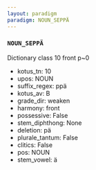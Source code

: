 ```yaml
---
layout: paradigm
paradigm: NOUN_SEPPÄ
---
```

### ` NOUN_SEPPÄ `

Dictionary class 10 front p~0
* kotus_tn: 10
* upos: NOUN
* suffix_regex: ppä
* kotus_av: B
* grade_dir: weaken
* harmony: front
* possessive: False
* stem_diphthong: None
* deletion: pä
* plurale_tantum: False
* clitics: False
* pos: NOUN
* stem_vowel: ä
